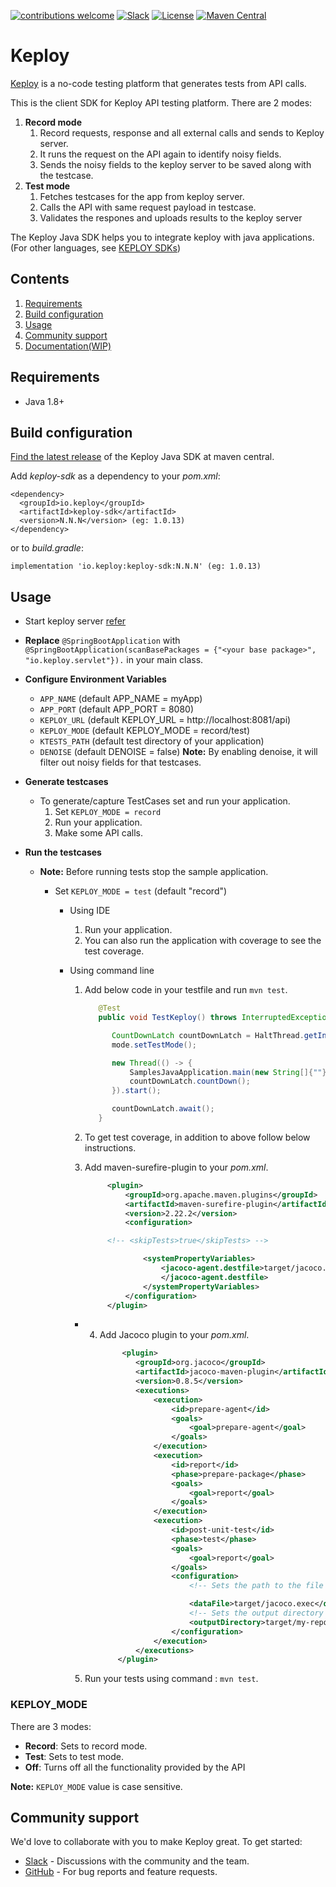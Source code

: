 [![contributions welcome](https://img.shields.io/badge/contributions-welcome-brightgreen?logo=github)](CODE_OF_CONDUCT.md)
[![Slack](.github/slack.svg)](https://join.slack.com/t/keploy/shared_invite/zt-12rfbvc01-o54cOG0X1G6eVJTuI_orSA)
[![License](.github/License-Apache_2.0-blue.svg)](https://opensource.org/licenses/Apache-2.0)
[![Maven Central](https://img.shields.io/maven-central/v/io.keploy/keploy-sdk.svg?label=Maven%20Central)](https://search.maven.org/search?q=g:%22io.keploy%22%20AND%20a:%22keploy-sdk%22)

# Keploy

[Keploy](https://keploy.io) is a no-code testing platform that generates tests from API calls.

This is the client SDK for Keploy API testing platform. There are 2 modes:
1. **Record mode**
    1. Record requests, response and all external calls and sends to Keploy server.
    2. It runs the request on the API again to identify noisy fields.
    3. Sends the noisy fields to the keploy server to be saved along with the testcase.
2. **Test mode**
    1. Fetches testcases for the app from keploy server.
    2. Calls the API with same request payload in testcase.
    3. Validates the respones and uploads results to the keploy server


The Keploy Java SDK helps you to integrate keploy with java applications. (For other languages,
see [KEPLOY SDKs](https://docs.keploy.io/application-development))

## Contents

1. [Requirements](#requirements)
2. [Build configuration](#build-configuration)
3. [Usage](#usage)
4. [Community support](#community-support)
5. [Documentation(WIP)](#documentationwip)

## Requirements

- Java 1.8+

## Build configuration

[Find the latest release](https://search.maven.org/artifact/io.keploy/keploy-sdk) of the Keploy Java SDK at maven
central.

Add *keploy-sdk* as a dependency to your *pom.xml*:

    <dependency>
      <groupId>io.keploy</groupId>
      <artifactId>keploy-sdk</artifactId>
      <version>N.N.N</version> (eg: 1.0.13)
    </dependency>

or to *build.gradle*:

    implementation 'io.keploy:keploy-sdk:N.N.N' (eg: 1.0.13)

## Usage

- Start keploy server [refer](https://github.com/keploy/keploy#start-keploy-server)

- **Replace** `@SpringBootApplication` with `@SpringBootApplication(scanBasePackages = {"<your base package>", "io.keploy.servlet"}).` in your main class.


- **Configure Environment Variables**
    - `APP_NAME`           (default APP_NAME = myApp)
    - `APP_PORT`           (default APP_PORT = 8080)
    - `KEPLOY_URL`         (default KEPLOY_URL = http://localhost:8081/api)
    - `KEPLOY_MODE`        (default KEPLOY_MODE = record/test)
    - `KTESTS_PATH`        (default test directory of your application)
    - `DENOISE`            (default DENOISE = false)
      **Note:** By enabling denoise, it will filter out noisy fields for that testcases.


- **Generate testcases**
    - To generate/capture TestCases set  and run your application.
        1. Set `KEPLOY_MODE = record`
        2. Run your application.
        3. Make some API calls.

- **Run the testcases**
    - **Note:** Before running tests stop the sample application.

      - Set `KEPLOY_MODE = test` (default "record")
          - Using IDE
              1. Run your application.
              2. You can also run the application with coverage to see the test coverage.

          - Using command line
              1. Add below code in your testfile and run `mvn test`.

                 ```java
                    @Test
                    public void TestKeploy() throws InterruptedException {

                       CountDownLatch countDownLatch = HaltThread.getInstance().getCountDownLatch();
                       mode.setTestMode();

                       new Thread(() -> {
                           SamplesJavaApplication.main(new String[]{""});
                           countDownLatch.countDown();
                       }).start();

                       countDownLatch.await();
                    }
                 ```     

              2. To get test coverage, in addition to above follow below instructions.

              3. Add maven-surefire-plugin to your *pom.xml*.

                 ```xml 
                      <plugin>
                          <groupId>org.apache.maven.plugins</groupId>
                          <artifactId>maven-surefire-plugin</artifactId>
                          <version>2.22.2</version>
                          <configuration>

                      <!-- <skipTests>true</skipTests> -->

                              <systemPropertyVariables>
                                  <jacoco-agent.destfile>target/jacoco.exec
                                  </jacoco-agent.destfile>
                              </systemPropertyVariables>
                          </configuration>
                      </plugin>
                 ```  
              - 4. Add Jacoco plugin to your *pom.xml*.
                    ```xml
                         <plugin>
                            <groupId>org.jacoco</groupId>
                            <artifactId>jacoco-maven-plugin</artifactId>
                            <version>0.8.5</version>
                            <executions>
                                <execution>
                                    <id>prepare-agent</id>
                                    <goals>
                                        <goal>prepare-agent</goal>
                                    </goals>
                                </execution>
                                <execution>
                                    <id>report</id>
                                    <phase>prepare-package</phase>
                                    <goals>
                                        <goal>report</goal>
                                    </goals>
                                </execution>
                                <execution>
                                    <id>post-unit-test</id>
                                    <phase>test</phase>
                                    <goals>
                                        <goal>report</goal>
                                    </goals>
                                    <configuration>
                                        <!-- Sets the path to the file which contains the execution data. -->
  
                                        <dataFile>target/jacoco.exec</dataFile>
                                        <!-- Sets the output directory for the code coverage report. -->
                                        <outputDirectory>target/my-reports</outputDirectory>
                                    </configuration>
                                </execution>
                            </executions>
                        </plugin>
                    ```
              5. Run your tests using command : `mvn test`.


### KEPLOY_MODE
There are 3 modes:
- **Record**: Sets to record mode.
- **Test**: Sets to test mode.
- **Off**: Turns off all the functionality provided by the API

**Note:** `KEPLOY_MODE` value is case sensitive.


## Community support

We'd love to collaborate with you to make Keploy great. To get started:

* [Slack](https://join.slack.com/t/keploy/shared_invite/zt-12rfbvc01-o54cOG0X1G6eVJTuI_orSA) - Discussions with the
  community and the team.
* [GitHub](https://github.com/keploy/java-sdk/issues) - For bug reports and feature requests.

